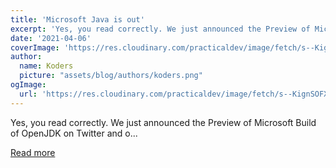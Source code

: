 ```yaml
---
title: 'Microsoft Java is out'
excerpt: 'Yes, you read correctly. We just announced the Preview of Microsoft Build of OpenJDK on Twitter and o...'
date: '2021-04-06'
coverImage: 'https://res.cloudinary.com/practicaldev/image/fetch/s--KignSOFX--/c_imagga_scale,f_auto,fl_progressive,h_420,q_auto,w_1000/https://dev-to-uploads.s3.amazonaws.com/uploads/articles/gj3627thfr69lcswn685.png'
author:
  name: Koders
  picture: "assets/blog/authors/koders.png"
ogImage:
  url: 'https://res.cloudinary.com/practicaldev/image/fetch/s--KignSOFX--/c_imagga_scale,f_auto,fl_progressive,h_420,q_auto,w_1000/https://dev-to-uploads.s3.amazonaws.com/uploads/articles/gj3627thfr69lcswn685.png'
---
```


Yes, you read correctly. We just announced the Preview of Microsoft Build of OpenJDK on Twitter and o...

[Read more](https://dev.to/azure/microsoft-java-is-out-12j2)
